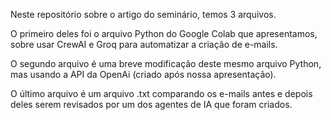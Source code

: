 Neste repositório sobre o artigo do seminário, temos 3 arquivos.

O primeiro deles foi o arquivo Python do Google Colab que apresentamos, sobre usar CrewAI e Groq para automatizar a criação de e-mails.

O segundo arquivo é uma breve modificação deste mesmo arquivo Python, mas usando a API da OpenAi (criado após nossa apresentação).

O último arquivo é um arquivo .txt comparando os e-mails antes e depois deles serem revisados por um dos agentes de IA que foram criados.

